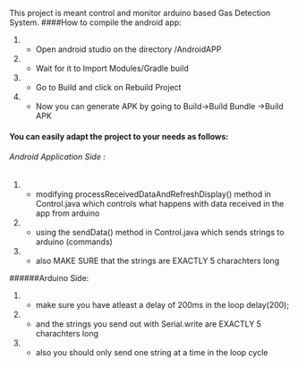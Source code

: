 This project is meant  control and monitor arduino based Gas Detection System.
####How to compile the android app:
1. - Open android studio on the directory /AndroidAPP
2. - Wait for it to Import Modules/Gradle build
3. - Go to Build and click on Rebuild Project
4. - Now you can generate APK by going to Build->Build Bundle ->Build APK

#### You can easily adapt the project to your needs as follows:
###### Android Application Side :
1. - modifying processReceivedDataAndRefreshDisplay() method in Control.java which controls what happens with data received in the app from arduino
2. - using the sendData() method in Control.java  which sends strings to arduino (commands) 
3. - also MAKE SURE that the strings are EXACTLY 5 charachters long


 ######Arduino Side:
1. -  make sure you have atleast a delay of 200ms in the loop  delay(200);
2. -   and the strings you send out with Serial.write are EXACTLY 5 charachters long
3. -   also you should only send one string at a time in the loop cycle


